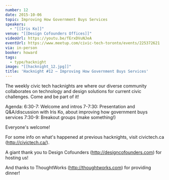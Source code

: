 ```yaml
---
number: 12
date: 2015-10-06
topic: Improving How Government Buys Services
speakers:
  - "[[Iris Ko]]"
venue: "[[Design Cofounders Offices]]"
videoUrl: https://youtu.be/fErxDVuNJeA
eventUrl: https://www.meetup.com/civic-tech-toronto/events/225372621
via: in-person
booker: howard
tags:
  - type/hacknight
image: "[[hacknight_12.jpg]]"
title: 'Hacknight #12 – Improving How Government Buys Services'
---
```


The weekly civic tech hacknights are where our diverse community collaborates on technology and design solutions for current civic challenges. Come and be part of it!

Agenda:
6:30-7: Welcome and intros
7-7:30: Presentation and Q&A/discussion with Iris Ko, about improving how government buys services
7:30-9: Breakout groups (make something!)

Everyone's welcome!

For some info on what's happened at previous hacknights, visit civictech.ca (http://civictech.ca/).

A giant thank you to Design Cofounders (http://designcofounders.com) for hosting us!

And thanks to ThoughtWorks (http://thoughtworks.com) for providing dinner!